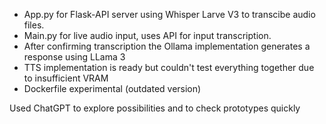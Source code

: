 - App.py for Flask-API server using Whisper Larve V3 to transcibe audio files.
- Main.py for live audio input, uses API for input transcription.
- After confirming transcription the Ollama implementation generates a response using LLama 3
- TTS implementation is ready but couldn't test everything together due to insufficient VRAM
- Dockerfile experimental (outdated version)

Used ChatGPT to explore possibilities and to check prototypes quickly
